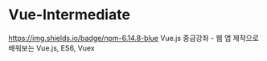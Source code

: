 # Vue-Intermediate
https://img.shields.io/badge/npm-6.14.8-blue
Vue.js 중급강좌 - 웹 앱 제작으로 배워보는 Vue.js, ES6, Vuex

